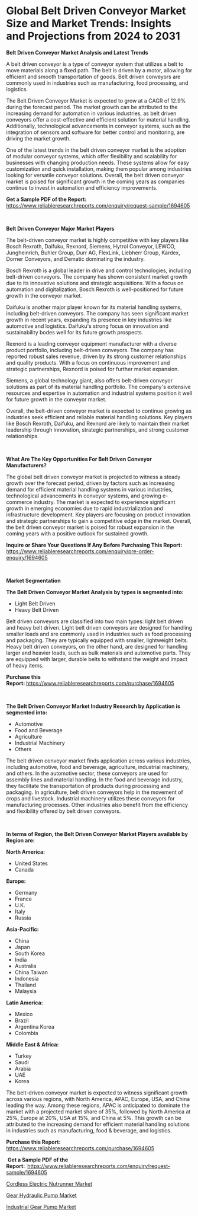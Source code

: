 <p><h1>Global Belt Driven Conveyor Market Size and Market Trends: Insights and Projections from 2024 to 2031</h1></p><p><strong>Belt Driven Conveyor Market Analysis and Latest Trends</strong></p>
<p><p>A belt driven conveyor is a type of conveyor system that utilizes a belt to move materials along a fixed path. The belt is driven by a motor, allowing for efficient and smooth transportation of goods. Belt driven conveyors are commonly used in industries such as manufacturing, food processing, and logistics.</p><p>The Belt Driven Conveyor Market is expected to grow at a CAGR of 12.9% during the forecast period. The market growth can be attributed to the increasing demand for automation in various industries, as belt driven conveyors offer a cost-effective and efficient solution for material handling. Additionally, technological advancements in conveyor systems, such as the integration of sensors and software for better control and monitoring, are driving the market growth.</p><p>One of the latest trends in the belt driven conveyor market is the adoption of modular conveyor systems, which offer flexibility and scalability for businesses with changing production needs. These systems allow for easy customization and quick installation, making them popular among industries looking for versatile conveyor solutions. Overall, the belt driven conveyor market is poised for significant growth in the coming years as companies continue to invest in automation and efficiency improvements.</p></p>
<p><strong>Get a Sample PDF of the Report:&nbsp;</strong> <a href="https://www.reliableresearchreports.com/enquiry/request-sample/1694605">https://www.reliableresearchreports.com/enquiry/request-sample/1694605</a></p>
<p>&nbsp;</p>
<p><strong>Belt Driven Conveyor Major Market Players</strong></p>
<p><p>The belt-driven conveyor market is highly competitive with key players like Bosch Rexroth, Daifuku, Rexnord, Siemens, Hytrol Conveyor, LEWCO, Jungheinrich, Buhler Group, Durr AG, FlexLink, Liebherr Group, Kardex, Dorner Conveyors, and Dematic dominating the industry.</p><p>Bosch Rexroth is a global leader in drive and control technologies, including belt-driven conveyors. The company has shown consistent market growth due to its innovative solutions and strategic acquisitions. With a focus on automation and digitalization, Bosch Rexroth is well-positioned for future growth in the conveyor market.</p><p>Daifuku is another major player known for its material handling systems, including belt-driven conveyors. The company has seen significant market growth in recent years, expanding its presence in key industries like automotive and logistics. Daifuku's strong focus on innovation and sustainability bodes well for its future growth prospects.</p><p>Rexnord is a leading conveyor equipment manufacturer with a diverse product portfolio, including belt-driven conveyors. The company has reported robust sales revenue, driven by its strong customer relationships and quality products. With a focus on continuous improvement and strategic partnerships, Rexnord is poised for further market expansion.</p><p>Siemens, a global technology giant, also offers belt-driven conveyor solutions as part of its material handling portfolio. The company's extensive resources and expertise in automation and industrial systems position it well for future growth in the conveyor market.</p><p>Overall, the belt-driven conveyor market is expected to continue growing as industries seek efficient and reliable material handling solutions. Key players like Bosch Rexroth, Daifuku, and Rexnord are likely to maintain their market leadership through innovation, strategic partnerships, and strong customer relationships.</p></p>
<p>&nbsp;</p>
<p><strong>What Are The Key Opportunities For Belt Driven Conveyor Manufacturers?</strong></p>
<p><p>The global belt driven conveyor market is projected to witness a steady growth over the forecast period, driven by factors such as increasing demand for efficient material handling systems in various industries, technological advancements in conveyor systems, and growing e-commerce industry. The market is expected to experience significant growth in emerging economies due to rapid industrialization and infrastructure development. Key players are focusing on product innovation and strategic partnerships to gain a competitive edge in the market. Overall, the belt driven conveyor market is poised for robust expansion in the coming years with a positive outlook for sustained growth.</p></p>
<p><strong>Inquire or Share Your Questions If Any Before Purchasing This Report:</strong> <a href="https://www.reliableresearchreports.com/enquiry/pre-order-enquiry/1694605">https://www.reliableresearchreports.com/enquiry/pre-order-enquiry/1694605</a></p>
<p>&nbsp;</p>
<p><strong>Market Segmentation</strong></p>
<p><strong>The Belt Driven Conveyor Market Analysis by types is segmented into:</strong></p>
<p><ul><li>Light Belt Driven</li><li>Heavy Belt Driven</li></ul></p>
<p><p>Belt driven conveyors are classified into two main types: light belt driven and heavy belt driven. Light belt driven conveyors are designed for handling smaller loads and are commonly used in industries such as food processing and packaging. They are typically equipped with smaller, lightweight belts. Heavy belt driven conveyors, on the other hand, are designed for handling larger and heavier loads, such as bulk materials and automotive parts. They are equipped with larger, durable belts to withstand the weight and impact of heavy items.</p></p>
<p><strong>Purchase this Report:&nbsp;</strong><a href="https://www.reliableresearchreports.com/purchase/1694605">https://www.reliableresearchreports.com/purchase/1694605</a></p>
<p>&nbsp;</p>
<p><strong>The Belt Driven Conveyor Market Industry Research by Application is segmented into:</strong></p>
<p><ul><li>Automotive</li><li>Food and Beverage</li><li>Agriculture</li><li>Industrial Machinery</li><li>Others</li></ul></p>
<p><p>The belt driven conveyor market finds application across various industries, including automotive, food and beverage, agriculture, industrial machinery, and others. In the automotive sector, these conveyors are used for assembly lines and material handling. In the food and beverage industry, they facilitate the transportation of products during processing and packaging. In agriculture, belt driven conveyors help in the movement of crops and livestock. Industrial machinery utilizes these conveyors for manufacturing processes. Other industries also benefit from the efficiency and flexibility offered by belt driven conveyors.</p></p>
<p>&nbsp;</p>
<p><strong>In terms of Region, the Belt Driven Conveyor Market Players available by Region are:</strong></p>
<p>
    <p> <strong> North America: </strong>
        <ul>
            <li>United States</li>
            <li>Canada</li>
        </ul>
        </p> 
    <p> <strong> Europe: </strong>
        <ul>
            <li>Germany</li>
            <li>France</li>
            <li>U.K.</li>
            <li>Italy</li>
            <li>Russia</li>
        </ul>
        </p> 
    <p> <strong> Asia-Pacific: </strong>
        <ul>
            <li>China</li>
            <li>Japan</li>
            <li>South Korea</li>
            <li>India</li>
            <li>Australia</li>
            <li>China Taiwan</li>
            <li>Indonesia</li>
            <li>Thailand</li>
            <li>Malaysia</li>
        </ul>
        </p> 
    <p> <strong> Latin America: </strong>
        <ul>
            <li>Mexico</li>
            <li>Brazil</li>
            <li>Argentina Korea</li>
            <li>Colombia</li>
        </ul>
        </p> 
    <p> <strong> Middle East & Africa: </strong>
        <ul>
            <li>Turkey</li>
            <li>Saudi</li>
            <li>Arabia</li>
            <li>UAE</li>
            <li>Korea</li>
        </ul>
    </p>
    </p>
<p><p>The belt-driven conveyor market is expected to witness significant growth across various regions, with North America, APAC, Europe, USA, and China leading the way. Among these regions, APAC is anticipated to dominate the market with a projected market share of 35%, followed by North America at 25%, Europe at 20%, USA at 15%, and China at 5%. This growth can be attributed to the increasing demand for efficient material handling solutions in industries such as manufacturing, food & beverage, and logistics.</p></p>
<p><strong>Purchase this Report: </strong><a href="https://www.reliableresearchreports.com/purchase/1694605">https://www.reliableresearchreports.com/purchase/1694605</a></p>
<p>&nbsp;<strong>Get a Sample PDF of the Report:&nbsp;&nbsp;</strong><a href="https://www.reliableresearchreports.com/enquiry/request-sample/1694605">https://www.reliableresearchreports.com/enquiry/request-sample/1694605</a></p>
<p><strong></strong></p>
<p><p><a href="https://github.com/yemakinde/Market-Research-Report-List-1/blob/main/cordless-electric-nutrunner-market.md">Cordless Electric Nutrunner Market</a></p><p><a href="https://github.com/Alonsoolds3wq1d81czn8rbol/Market-Research-Report-List-1/blob/main/gear-hydraulic-pump-market.md">Gear Hydraulic Pump Market</a></p><p><a href="https://github.com/jsmusil/Market-Research-Report-List-2/blob/main/industrial-gear-pump-market.md">Industrial Gear Pump Market</a></p></p>